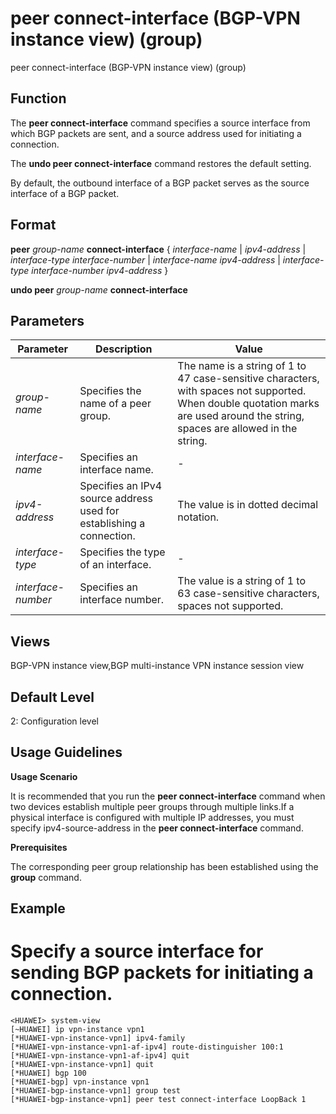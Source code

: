 peer connect-interface (BGP-VPN instance view) (group)
======================================================

peer connect-interface (BGP-VPN instance view) (group)

Function
--------



The **peer connect-interface** command specifies a source interface from which BGP packets are sent, and a source address used for initiating a connection.

The **undo peer connect-interface** command restores the default setting.



By default, the outbound interface of a BGP packet serves as the source interface of a BGP packet.


Format
------

**peer** *group-name* **connect-interface** { *interface-name* | *ipv4-address* | *interface-type* *interface-number* | *interface-name* *ipv4-address* | *interface-type* *interface-number* *ipv4-address* }

**undo peer** *group-name* **connect-interface**


Parameters
----------

| Parameter | Description | Value |
| --- | --- | --- |
| *group-name* | Specifies the name of a peer group. | The name is a string of 1 to 47 case-sensitive characters, with spaces not supported. When double quotation marks are used around the string, spaces are allowed in the string. |
| *interface-name* | Specifies an interface name. | - |
| *ipv4-address* | Specifies an IPv4 source address used for establishing a connection. | The value is in dotted decimal notation. |
| *interface-type* | Specifies the type of an interface. | - |
| *interface-number* | Specifies an interface number. | The value is a string of 1 to 63 case-sensitive characters, spaces not supported. |



Views
-----

BGP-VPN instance view,BGP multi-instance VPN instance session view


Default Level
-------------

2: Configuration level


Usage Guidelines
----------------

**Usage Scenario**

It is recommended that you run the **peer connect-interface** command when two devices establish multiple peer groups through multiple links.If a physical interface is configured with multiple IP addresses, you must specify ipv4-source-address in the **peer connect-interface** command.

**Prerequisites**

The corresponding peer group relationship has been established using the **group** command.


Example
-------

# Specify a source interface for sending BGP packets for initiating a connection.
```
<HUAWEI> system-view
[~HUAWEI] ip vpn-instance vpn1
[*HUAWEI-vpn-instance-vpn1] ipv4-family
[*HUAWEI-vpn-instance-vpn1-af-ipv4] route-distinguisher 100:1
[*HUAWEI-vpn-instance-vpn1-af-ipv4] quit
[*HUAWEI-vpn-instance-vpn1] quit
[*HUAWEI] bgp 100
[*HUAWEI-bgp] vpn-instance vpn1
[*HUAWEI-bgp-instance-vpn1] group test
[*HUAWEI-bgp-instance-vpn1] peer test connect-interface LoopBack 1

```